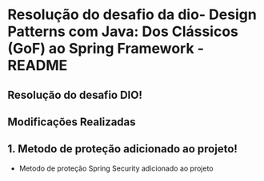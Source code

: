 # Resolução do desafio da dio- Design Patterns com Java: Dos Clássicos (GoF) ao Spring Framework - README

## Resolução do desafio  DIO!

## Modificações Realizadas

## 1. Metodo de proteção adicionado ao projeto!
-  Metodo de proteção Spring Security adicionado ao projeto


